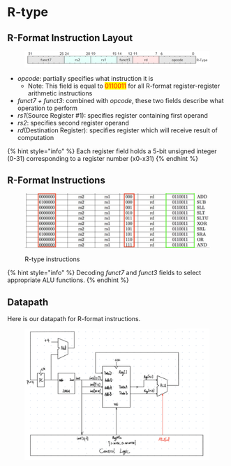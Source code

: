 # R-type

## R-Format Instruction Layout

<figure><img src="../../.gitbook/assets/r-type.png" alt=""><figcaption></figcaption></figure>

* _opcode_: partially specifies what instruction it is
  * Note: This field is equal to <mark style="color:red;">0110011</mark> for all R-format register-register arithmetic instructions
* _funct7 + funct3_: combined with _opcode_, these two fields describe what operation to perform
* _rs1_(Source Register #1): specifies register containing first operand
* _rs2_: specifies second register operand
* _rd_(Destination Register): specifies register which will receive result of computation

{% hint style="info" %}
Each register field holds a 5-bit unsigned integer (0-31) corresponding to a register number (x0-x31)
{% endhint %}

## R-Format Instructions

<figure><img src="../../.gitbook/assets/r-type-instructions.png" alt=""><figcaption><p>R-type instructions</p></figcaption></figure>

{% hint style="info" %}
Decoding _funct7_ and _funct3_ fields to select appropriate ALU functions.
{% endhint %}

## Datapath

Here is our datapath for R-format instructions.

<figure><img src="../../.gitbook/assets/datapath1.jpg" alt=""><figcaption></figcaption></figure>
